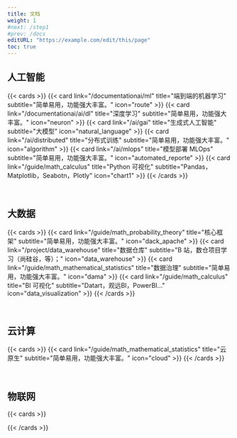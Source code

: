 ```yaml
---
title: 文档
weight: 1
#next: /step1
#prev: /docs
editURL: "https://example.com/edit/this/page"
toc: true
---
```




## 人工智能

{{< cards >}}
{{< card link="/documentationai/ml" title="端到端的机器学习"  subtitle="简单易用，功能强大丰富。" icon="route" >}}
{{< card link="/documentationai/ai/dl" title="深度学习" subtitle="简单易用，功能强大丰富。" icon="neuron" >}}
{{< card link="/ai/gai" title="生成式人工智能" subtitle="大模型" icon="natural_language" >}}
{{< card link="/ai/distributed" title="分布式训练" subtitle="简单易用，功能强大丰富。" icon="algorithm" >}}
{{< card link="/ai/mlops" title="模型部署 MLOps" subtitle="简单易用，功能强大丰富。" icon="automated_reporte" >}}
{{< card link="/guide/math_calculus" title="Python 可视化"  subtitle="Pandas，Matplotlib，Seabotn，Plotly" icon="chart1" >}}
{{< /cards >}}


<br>

## 大数据


{{< cards >}}
{{< card link="/guide/math_probability_theory" title="核心框架"  subtitle="简单易用，功能强大丰富。" icon="dack_apache" >}}
{{< card link="/project/data_warehouse" title="数据仓库" subtitle="B 站，数仓项目学习（尚硅谷，等）；" icon="data_warehouse" >}}
{{< card link="/guide/math_mathematical_statistics" title="数据治理" subtitle="简单易用，功能强大丰富。" icon="dama" >}}
{{< card link="/guide/math_calculus" title="BI 可视化"  subtitle="Datart，观远BI，PowerBI..." icon="data_visualization" >}}
{{< /cards >}}

<br>

## 云计算

{{< cards >}}
{{< card link="/guide/math_mathematical_statistics" title="云原生" subtitle="简单易用，功能强大丰富。" icon="cloud" >}}
{{< /cards >}}

<br>

## 物联网

{{< cards >}}

{{< /cards >}}

<br>

